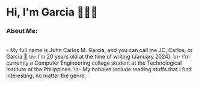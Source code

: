 # Hi, I'm Garcia 👋🏼😊

<h3>About Me:</h3>
<br>- My full name is John Carlos M. Garcia, and you can call me JC, Carlos, or Garcia 🙌
\n- I'm 20 years old at the time of writing (January 2024). 
\n- I'm currently a Computer Engineering college student at the Technological Institute of the Philippines.
\n- My hobbies include reading stuffs that I find interesting, no matter the genre. 

